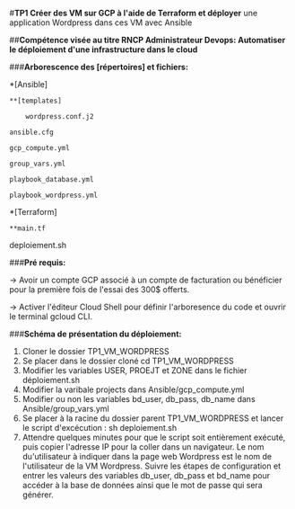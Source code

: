 #**TP1 Créer des VM sur GCP à l'aide de Terraform et déployer** 
une application Wordpress dans ces VM avec Ansible

##**Compétence visée au titre RNCP Administrateur Devops: Automatiser le déploiement d'une infrastructure dans le cloud**

###**Arborescence des [répertoires] et fichiers:** 

*[Ansible]  

	**[templates]  
 
		wordpress.conf.j2  
  
	ansible.cfg  
 
	gcp_compute.yml  
 
	group_vars.yml  
 
	playbook_database.yml  
 
	playbook_wordpress.yml  
 
*[Terraform]  

	**main.tf  
 
deploiement.sh  


###**Pré requis:**

-> Avoir un compte GCP associé à un compte de facturation ou bénéficier
pour la première fois de l'essai des 300$ offerts.  

-> Activer l'éditeur Cloud Shell pour définir l'arboresence du code 
et ouvrir le terminal gcloud CLI.  

###**Schéma de présentation du déploiement:** 
1. Cloner le dossier TP1_VM_WORDPRESS
2. Se placer dans le dossier cloné cd TP1_VM_WORDPRESS
3. Modifier les variables USER, PROEJT et ZONE dans le fichier déploiement.sh
4. Modifier la varibale projects dans Ansible/gcp_compute.yml 
5. Modifier ou non les variables bd_user, db_pass, db_name dans Ansible/group_vars.yml 
6. Se placer à la racine du dossier parent TP1_VM_WORDPRESS et lancer le script d'excécution : sh deploiement.sh
7. Attendre quelques minutes pour que le script soit entièrement exécuté, puis
copier l'adresse IP pour la coller dans un navigateur. Le nom du'utilisateur à indiquer 
dans la page web Wordpress est le nom de l'utilisateur de la VM Wordpress. 
Suivre les étapes de configuration et entrer les valeurs des variables db_user, db_pass et bd_name
pour accéder à la base de données ainsi que le mot de passe qui sera générer. 





